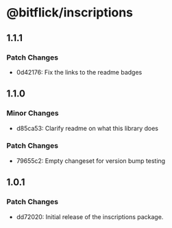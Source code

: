 # @bitflick/inscriptions

## 1.1.1

### Patch Changes

- 0d42176: Fix the links to the readme badges

## 1.1.0

### Minor Changes

- d85ca53: Clarify readme on what this library does

### Patch Changes

- 79655c2: Empty changeset for version bump testing

## 1.0.1

### Patch Changes

- dd72020: Initial release of the inscriptions package.
